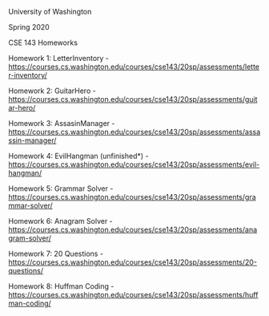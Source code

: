 University of Washington

Spring 2020

CSE 143 Homeworks 

Homework 1: LetterInventory - https://courses.cs.washington.edu/courses/cse143/20sp/assessments/letter-inventory/

Homework 2: GuitarHero - https://courses.cs.washington.edu/courses/cse143/20sp/assessments/guitar-hero/

Homework 3: AssasinManager - https://courses.cs.washington.edu/courses/cse143/20sp/assessments/assassin-manager/

Homework 4: EvilHangman (unfinished*) - https://courses.cs.washington.edu/courses/cse143/20sp/assessments/evil-hangman/

Homework 5: Grammar Solver - https://courses.cs.washington.edu/courses/cse143/20sp/assessments/grammar-solver/

Homework 6: Anagram Solver - https://courses.cs.washington.edu/courses/cse143/20sp/assessments/anagram-solver/

Homework 7: 20 Questions - https://courses.cs.washington.edu/courses/cse143/20sp/assessments/20-questions/

Homework 8: Huffman Coding - https://courses.cs.washington.edu/courses/cse143/20sp/assessments/huffman-coding/

